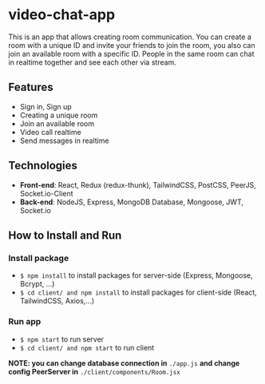 # video-chat-app
This is an app that allows creating room communication. You can create a room with a unique ID and invite your friends to join the room, you also can join an available room with a specific ID. People in the same room can chat in realtime together and see each other via stream.

## Features
* Sign in, Sign up
* Creating a unique room
* Join an available room
* Video call realtime
* Send messages in realtime

## Technologies
* **Front-end**: React, Redux (redux-thunk), TailwindCSS, PostCSS, PeerJS, Socket.io-Client
* **Back-end**: NodeJS, Express, MongoDB Database, Mongoose, JWT, Socket.io

## How to Install and Run
### Install package
* ```$ npm install``` to install packages for server-side (Express, Mongoose, Bcrypt, ...)
* ```$ cd client/ and npm install``` to install packages for client-side (React, TailwindCSS, Axios,...)
### Run app
* ```$ npm start``` to run server
* ```$ cd client/ and npm start``` to run client

**NOTE: you can change database connection in** ```./app.js``` **and change config PeerServer in** ```./client/components/Room.jsx```
